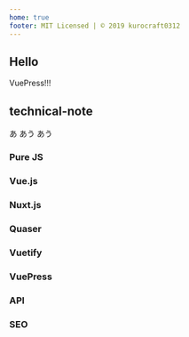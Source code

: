 ```yaml
---
home: true
footer: MIT Licensed | © 2019 kurocraft0312
---
```

<PostList />

<!-- main -->
## Hello
VuePress!!!

<!-- sidebar -->
## technical-note
あ
あう
あう
### Pure JS

### Vue.js

### Nuxt.js

### Quaser

### Vuetify

### VuePress

### API

### SEO
